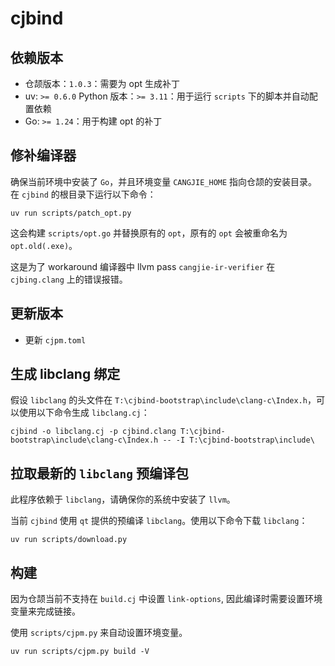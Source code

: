# cjbind

## 依赖版本

- 仓颉版本：`1.0.3`：需要为 opt 生成补丁
- uv: `>= 0.6.0` Python 版本：`>= 3.11`：用于运行 `scripts` 下的脚本并自动配置依赖
- Go: `>= 1.24`：用于构建 opt 的补丁

## 修补编译器

确保当前环境中安装了 `Go`，并且环境变量 `CANGJIE_HOME` 指向仓颉的安装目录。
在 `cjbind` 的根目录下运行以下命令：

```
uv run scripts/patch_opt.py
```

这会构建 `scripts/opt.go` 并替换原有的 `opt`，原有的 `opt` 会被重命名为 `opt.old(.exe)`。

这是为了 workaround 编译器中 llvm pass `cangjie-ir-verifier` 在 `cjbing.clang` 上的错误报错。 

## 更新版本

- 更新 `cjpm.toml`

## 生成 libclang 绑定

假设 `libclang` 的头文件在 `T:\cjbind-bootstrap\include\clang-c\Index.h`，可以使用以下命令生成 `libclang.cj`：

```
cjbind -o libclang.cj -p cjbind.clang T:\cjbind-bootstrap\include\clang-c\Index.h -- -I T:\cjbind-bootstrap\include\
```

## 拉取最新的 `libclang` 预编译包

此程序依赖于 `libclang`，请确保你的系统中安装了 `llvm`。

当前 `cjbind` 使用 `qt` 提供的预编译 `libclang`。使用以下命令下载 `libclang`：

```
uv run scripts/download.py
```

## 构建

因为仓颉当前不支持在 `build.cj` 中设置 `link-options`, 因此编译时需要设置环境变量来完成链接。

使用 `scripts/cjpm.py` 来自动设置环境变量。

```
uv run scripts/cjpm.py build -V
```
